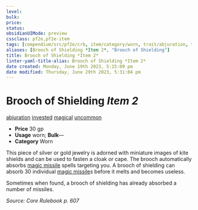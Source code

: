 ```yaml
---
level:
bulk:
price:
status:
obsidianUIMode: preview
cssclass: pf2e,pf2e-item
tags: [compendium/src/pf2e/crb, item/category/worn, trait/abjuration, trait/invested, trait/magical, trait/uncommon]
aliases: [Brooch of Shielding *Item 2*, "Brooch of Shielding"]
title: Brooch of Shielding *Item 2*
linter-yaml-title-alias: Brooch of Shielding *Item 2*
date created: Monday, June 19th 2023, 5:15:09 pm
date modified: Thursday, June 29th 2023, 5:31:04 pm
---
```


# Brooch of Shielding *Item 2*

[abjuration](rules/traits/abjuration.md) [invested](rules/traits/invested.md) [magical](rules/traits/magical.md) [uncommon](rules/traits/uncommon.md)  

- **Price** 30 gp
- **Usage** worn; **Bulk**—
- **Category** Worn

This piece of silver or gold jewelry is adorned with miniature images of kite shields and can be used to fasten a cloak or cape. The brooch automatically absorbs [magic missile](compendium/spells/magic-missile.md) spells targeting you. A brooch of shielding can absorb 30 individual [magic missile](compendium/spells/magic-missile.md)s before it melts and becomes useless.

Sometimes when found, a brooch of shielding has already absorbed a number of missiles.

*Source: Core Rulebook p. 607*
